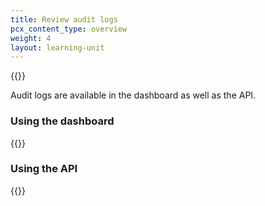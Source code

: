 ```yaml
---
title: Review audit logs
pcx_content_type: overview
weight: 4
layout: learning-unit
---
```


{{<render file="_account-audit-logs-definition.md" productFolder="fundamentals">}}

Audit logs are available in the dashboard as well as the API.

### Using the dashboard

{{<render file="_view-audit-log.md" productFolder="fundamentals">}}

### Using the API

{{<render file="_audit-log-api.md" productFolder="fundamentals">}}